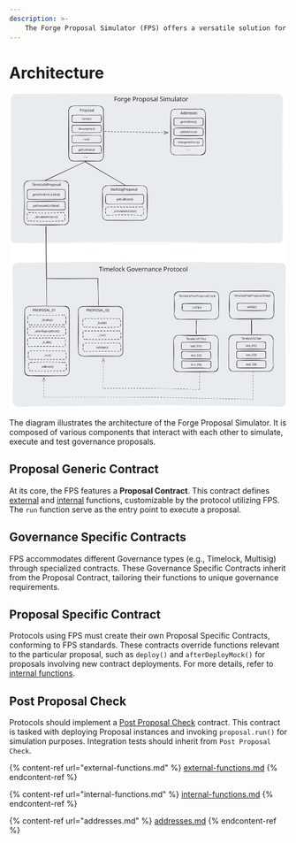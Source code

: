 ```yaml
---
description: >-
    The Forge Proposal Simulator (FPS) offers a versatile solution for protocols with trusted actors to create and validate governance proposals.
---
```


# Architecture

<img src="../../assets/diagram.svg" alt="FPS design architecture" class="gitbook-drawing">

The diagram illustrates the architecture of the Forge Proposal Simulator. It is
composed of various components that interact with each other to simulate,
execute and test governance proposals.

## Proposal Generic Contract

At its core, the FPS features a **Proposal Contract**. This contract defines
[external](external-functions.md) and [internal](internal-functions.md)
functions, customizable by the protocol utilizing FPS. The `run` function serve as the entry point to execute a proposal.

## Governance Specific Contracts

FPS accommodates different Governance types (e.g., Timelock, Multisig) through specialized contracts. These Governance Specific Contracts inherit from the Proposal Contract, tailoring their functions to unique governance requirements.

## Proposal Specific Contract

Protocols using FPS must create their own Proposal Specific Contracts, conforming to FPS standards. These contracts override functions relevant to the particular proposal, such as `deploy()` and `afterDeployMock()` for proposals involving new contract deployments. For more details, refer to [internal functions](internal-functions.md).

## Post Proposal Check

Protocols should implement a [Post Proposal Check](https://github.com/solidity-labs-io/fps-example-repo/blob/feat/test-cleanup/test/bravo/BravoPostProposalCheck.sol) contract. This contract is tasked with deploying Proposal instances and invoking `proposal.run()` for simulation purposes. Integration tests should inherit from `Post Proposal Check`.

{% content-ref url="external-functions.md" %}
[external-functions.md](external-functions.md)
{% endcontent-ref %}

{% content-ref url="internal-functions.md" %}
[internal-functions.md](internal-functions.md)
{% endcontent-ref %}

{% content-ref url="addresses.md" %}
[addresses.md](addresses.md)
{% endcontent-ref %}
